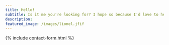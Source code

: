 ```yaml
---
title: Hello!
subtitle: Is it me you're looking for? I hope so because I'd love to hear from you!
description: 
featured_image: /images/lionel.jfif
---
```


{% include contact-form.html %}

